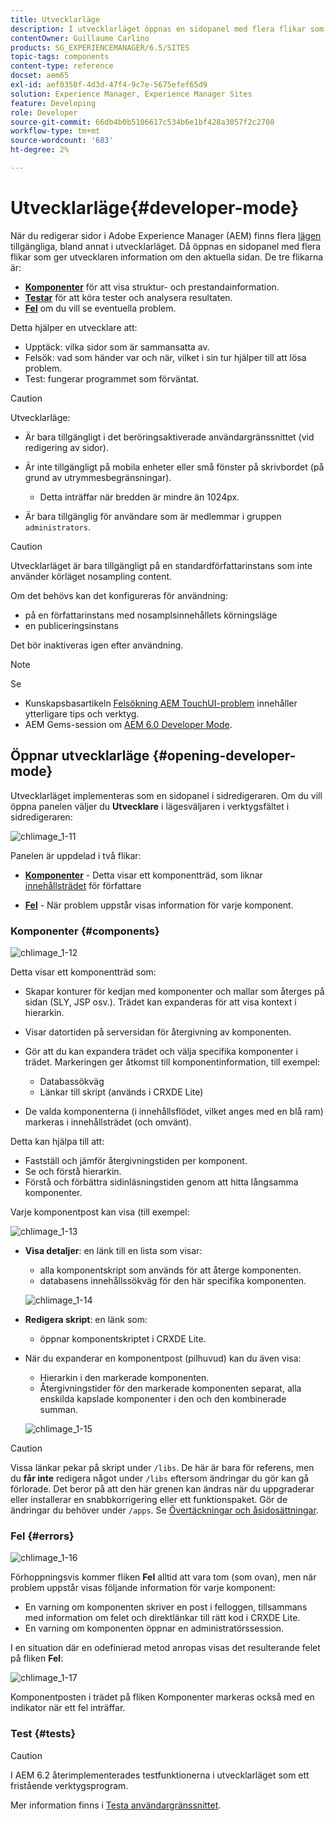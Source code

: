 ```yaml
---
title: Utvecklarläge
description: I utvecklarläget öppnas en sidopanel med flera flikar som ger utvecklaren information om den aktuella sidan.
contentOwner: Guillaume Carlino
products: SG_EXPERIENCEMANAGER/6.5/SITES
topic-tags: components
content-type: reference
docset: aem65
exl-id: aef0350f-4d3d-47f4-9c7e-5675efef65d9
solution: Experience Manager, Experience Manager Sites
feature: Developing
role: Developer
source-git-commit: 66db4b0b5106617c534b6e1bf428a3057f2c2708
workflow-type: tm+mt
source-wordcount: '683'
ht-degree: 2%

---
```


# Utvecklarläge{#developer-mode}

När du redigerar sidor i Adobe Experience Manager (AEM) finns flera [lägen](/help/sites-authoring/author-environment-tools.md#modestouchoptimizedui) tillgängliga, bland annat i utvecklarläget. Då öppnas en sidopanel med flera flikar som ger utvecklaren information om den aktuella sidan. De tre flikarna är:

* **[Komponenter](#components)** för att visa struktur- och prestandainformation.
* **[Testar](#tests)** för att köra tester och analysera resultaten.
* **[Fel](#errors)** om du vill se eventuella problem.

Detta hjälper en utvecklare att:

* Upptäck: vilka sidor som är sammansatta av.
* Felsök: vad som händer var och när, vilket i sin tur hjälper till att lösa problem.
* Test: fungerar programmet som förväntat.

>[!CAUTION]
>
>Utvecklarläge:
>
>* Är bara tillgängligt i det beröringsaktiverade användargränssnittet (vid redigering av sidor).
>* Är inte tillgängligt på mobila enheter eller små fönster på skrivbordet (på grund av utrymmesbegränsningar).
>
>   * Detta inträffar när bredden är mindre än 1024px.
>* Är bara tillgänglig för användare som är medlemmar i gruppen `administrators`.

>[!CAUTION]
>
>Utvecklarläget är bara tillgängligt på en standardförfattarinstans som inte använder körläget nosampling content.
>
>Om det behövs kan det konfigureras för användning:
>
>* på en författarinstans med nosamplsinnehållets körningsläge
>* en publiceringsinstans
>
>Det bör inaktiveras igen efter användning.

>[!NOTE]
>
>Se
>
>* Kunskapsbasartikeln [Felsökning AEM TouchUI-problem](https://helpx.adobe.com/experience-manager/kb/troubleshooting-aem-touchui-issues.html) innehåller ytterligare tips och verktyg.
>* AEM Gems-session om [AEM 6.0 Developer Mode](https://experienceleague.adobe.com/docs/events/experience-manager-gems-recordings/gems2014/aem-developer-mode.html?lang=sv-SE).
>

## Öppnar utvecklarläge {#opening-developer-mode}

Utvecklarläget implementeras som en sidopanel i sidredigeraren. Om du vill öppna panelen väljer du **Utvecklare** i lägesväljaren i verktygsfältet i sidredigeraren:

![chlimage_1-11](assets/chlimage_1-11.png)

Panelen är uppdelad i två flikar:

* **[Komponenter](/help/sites-developing/developer-mode.md#components)** - Detta visar ett komponentträd, som liknar [innehållsträdet](/help/sites-authoring/author-environment-tools.md#content-tree) för författare

* **[Fel](/help/sites-developing/developer-mode.md#errors)** - När problem uppstår visas information för varje komponent.

### Komponenter {#components}

![chlimage_1-12](assets/chlimage_1-12.png)

Detta visar ett komponentträd som:

* Skapar konturer för kedjan med komponenter och mallar som återges på sidan (SLY, JSP osv.). Trädet kan expanderas för att visa kontext i hierarkin.
* Visar datortiden på serversidan för återgivning av komponenten.
* Gör att du kan expandera trädet och välja specifika komponenter i trädet. Markeringen ger åtkomst till komponentinformation, till exempel:

   * Databassökväg
   * Länkar till skript (används i CRXDE Lite)

* De valda komponenterna (i innehållsflödet, vilket anges med en blå ram) markeras i innehållsträdet (och omvänt).

Detta kan hjälpa till att:

* Fastställ och jämför återgivningstiden per komponent.
* Se och förstå hierarkin.
* Förstå och förbättra sidinläsningstiden genom att hitta långsamma komponenter.

Varje komponentpost kan visa (till exempel:

![chlimage_1-13](assets/chlimage_1-13.png)

* **Visa detaljer**: en länk till en lista som visar:

   * alla komponentskript som används för att återge komponenten.
   * databasens innehållssökväg för den här specifika komponenten.

  ![chlimage_1-14](assets/chlimage_1-14.png)

* **Redigera skript**: en länk som:

   * öppnar komponentskriptet i CRXDE Lite.

* När du expanderar en komponentpost (pilhuvud) kan du även visa:

   * Hierarkin i den markerade komponenten.
   * Återgivningstider för den markerade komponenten separat, alla enskilda kapslade komponenter i den och den kombinerade summan.

  ![chlimage_1-15](assets/chlimage_1-15.png)

>[!CAUTION]
>
>Vissa länkar pekar på skript under `/libs`. De här är bara för referens, men du **får inte** redigera något under `/libs` eftersom ändringar du gör kan gå förlorade. Det beror på att den här grenen kan ändras när du uppgraderar eller installerar en snabbkorrigering eller ett funktionspaket. Gör de ändringar du behöver under `/apps`. Se [Övertäckningar och åsidosättningar](/help/sites-developing/overlays.md).

### Fel {#errors}

![chlimage_1-16](assets/chlimage_1-16.png)

Förhoppningsvis kommer fliken **Fel** alltid att vara tom (som ovan), men när problem uppstår visas följande information för varje komponent:

* En varning om komponenten skriver en post i felloggen, tillsammans med information om felet och direktlänkar till rätt kod i CRXDE Lite.
* En varning om komponenten öppnar en administratörssession.

I en situation där en odefinierad metod anropas visas det resulterande felet på fliken **Fel**:

![chlimage_1-17](assets/chlimage_1-17.png)

Komponentposten i trädet på fliken Komponenter markeras också med en indikator när ett fel inträffar.

### Test {#tests}

>[!CAUTION]
>
>I AEM 6.2 återimplementerades testfunktionerna i utvecklarläget som ett fristående verktygsprogram.
>
>Mer information finns i [Testa användargränssnittet](/help/sites-developing/hobbes.md).

